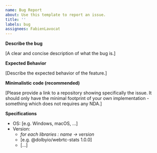 ```yaml
---
name: Bug Report
about: Use this template to report an issue.
title: ''
labels: bug
assignees: FabienLavocat
---
```


**Describe the bug**

[A clear and concise description of what the bug is.]

**Expected Behavior**

[Describe the expected behavior of the feature.]

**Minimalistic code (recommended)**

[Please provide a link to a repository showing specifically the issue. It should only have the minimal footprint of your own implementation - something which does not requires any NDA.]

**Specifications**

-   OS: [e.g. Windows, macOS, ...]
-   Version:
    -   _for each libraries : name -> version_
    -   [e.g. @dolbyio/webrtc-stats 1.0.0]
    -   [...]
